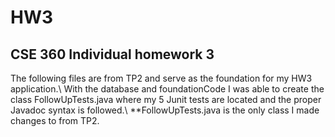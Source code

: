 # HW3
## CSE 360 Individual homework 3

  The following files are from TP2 and serve as the foundation for my HW3 application.\ 
  With the database and foundationCode I was able to create the class FollowUpTests.java where my 5 Junit tests are located and the proper 
 Javadoc syntax is followed.\ 
  **FollowUpTests.java is the only class I made changes to from TP2.
 
